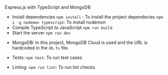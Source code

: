Express.js with TypeScript and MongoDB

* Install dependencies
  `npm install` : To install the project dependecies
  `npm i -g nodemon typescript`: To install nodemon
* Compile TypeScript to JavaScript
  `npm run build`
* Start the server
  `npm run dev`

- MongoDB:
  In this project, MongoDB Cloud is used and the URL is hardcoded in the `db.ts` file.

- Tests:
  `npm test`: To run test cases

- Linting:
  `npm run lint`: To run lint checks
  